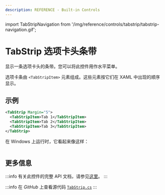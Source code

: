 ```yaml
---
description: REFERENCE - Built-in Controls
---
```


import TabStripNavigation from '/img/reference/controls/tabstrip/tabstrip-navigation.gif';

# TabStrip 选项卡头条带

显示一条选项卡头的条带。您可以将此控件用作水平菜单。

选项卡条由 `<TabStripItem>` 元素组成。这些元素按它们在 XAML 中出现的顺序显示。

## 示例

```xml
<TabStrip Margin="5">
  <TabStripItem>Tab 1</TabStripItem>
  <TabStripItem>Tab 2</TabStripItem>
  <TabStripItem>Tab 3</TabStripItem>
</TabStrip>
```

在 Windows 上运行时，它看起来像这样：

<img src={TabStripNavigation} alt="" />

## 更多信息

:::info
有关此控件的完整 API 文档，请参见[这里](http://reference.avaloniaui.net/api/Avalonia.Controls.Primitives/TabStrip/)。
:::

:::info
在 _GitHub_ 上查看源代码 [`TabStrip.cs`](https://github.com/AvaloniaUI/Avalonia/blob/master/src/Avalonia.Controls/Primitives/TabStrip.cs)
:::

